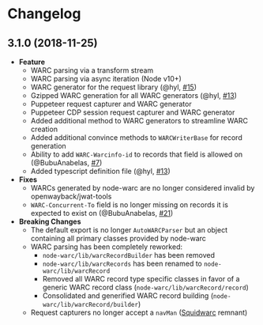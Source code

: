 # Changelog

## 3.1.0 (2018-11-25)

- **Feature**
  - WARC parsing via a transform stream 
  - WARC parsing via async iteration (Node v10+)
  - WARC generator for the request library  (@hyl, [#15](https://github.com/N0taN3rd/node-warc/pull/15)) 
  - Gzipped WARC generation for all WARC generators (@hyl, [#13](https://github.com/N0taN3rd/node-warc/pull/13)) 
  - Puppeteer request capturer and WARC generator
  - Puppeteer CDP session request capturer and WARC generator
  - Added additional method to WARC generators to streamline WARC creation
  - Added additional convince methods to `WARCWriterBase` for record generation
  - Ability to add `WARC-Warcinfo-id` to records that field is allowed on (@BubuAnabelas, [#7](https://github.com/N0taN3rd/node-warc/pull/7)) 
  - Added typescript definition file (@hyl, [#13](https://github.com/N0taN3rd/node-warc/pull/13))
- **Fixes**
  - WARCs generated by node-warc are no longer considered invalid by openwayback/jwat-tools
  - `WARC-Concurrent-To` field is no longer missing on records it is expected to exist on (@BubuAnabelas, [#21](https://github.com/N0taN3rd/node-warc/pull/21))
- **Breaking Changes**
  - The default export is no longer `AutoWARCParser` but an object containing all primary classes provided by node-warc
  - WARC parsing has been completely reworked:
    - `node-warc/lib/warcRecordBuilder` has been removed
    - `node-warc/lib/warcRecords` has been renamed to `node-warc/lib/warcRecord`
    - Removed all WARC record type specific classes in favor of a generic WARC record class (`node-warc/lib/warcRecord/record`)
    - Consolidated and generified WARC record building (`node-warc/lib/warcRecord/builder`)
  - Request capturers no longer accept a `navMan` ([Squidwarc](https://github.com/N0taN3rd/Squidwarc) remnant)
